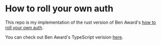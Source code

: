 # How to roll your own auth

This repo is my implementation of the rust version of Ben Award's [how to roll your own auth](https://www.youtube.com/watch?v=CcrgG5MjGOk&t=504s).

You can check out Ben Award's TypeScript verision [here](https://github.com/benawad/how-to-roll-your-own-auth/blob/main/README.md?plain=1).
